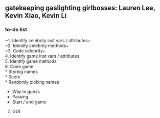 gatekeeping gaslighting girlbosses: Lauren Lee, Kevin Xiao, Kevin Li
---
### to-do list
~1. Identify celebrity inst vars / attributes~  
~2. Identify celebrity methods~  
~3. Code celebrity~  
4. Identify game inst vars / attributes  
5. Identify game methods  
6. Code game  
        * Storing names  
        * Score  
        * Randomly picking names  
* Way to guess  
* Passing  
* Start / end game  

7. GUI
